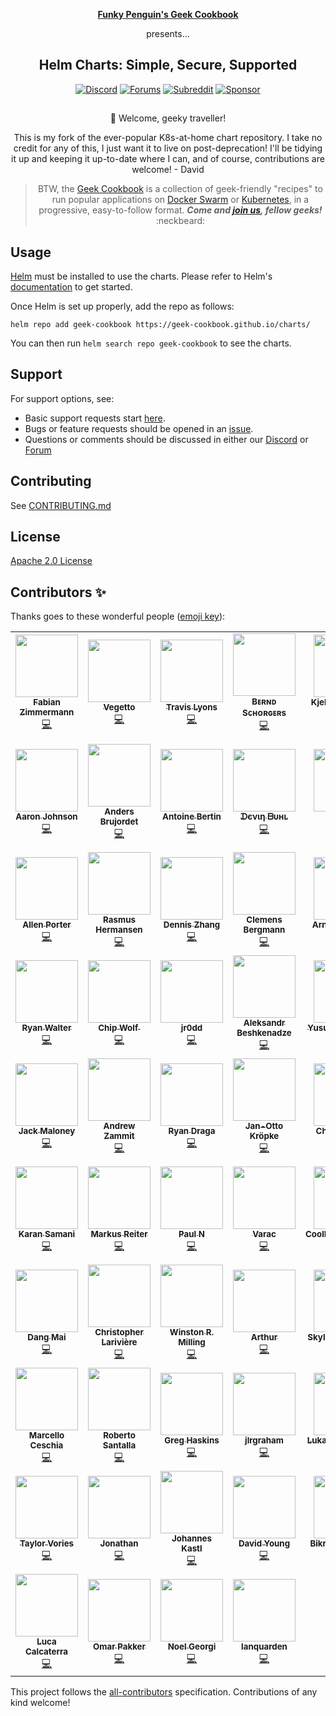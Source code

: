 
[cookbookurl]: https://geek-cookbook.funkypenguin.co.nz
[discourseurl]: https://forum.funkypenguin.co.nz
[discordurl]: http://chat.funkypenguin.co.nz
[twitchurl]: https://www.twitch.tv/funkypenguinz
[dockerurl]: https://geek-cookbook.funkypenguin.co.nz/docker-swarm/design
[k8surl]: https://geek-cookbook.funkypenguin.co.nz/kubernetes/
[mastodonurl]: https://so.fnky.nz/funkypenguin
[subredditurl]: https://reddit.com/r/funkypenguin
[githubsponsorsurl]: https://github.com/sponsors/funkypenguin

<!-- markdownlint-disable MD033 MD041 -->
<div align="center">

**[Funky Penguin's Geek Cookbook][cookbookurl]**

 presents...

## Helm Charts: Simple, Secure, Supported

[![Discord](https://img.shields.io/discord/396055506072109067?label=Discord&logo=discord&style=for-the-badge)][discordurl]
[![Forums](https://img.shields.io/discourse/topics?label=Forums&logo=discourse&server=https%3A%2F%2Fforum.funkypenguin.co.nz&style=for-the-badge)][discourseurl]
[![Subreddit](https://img.shields.io/reddit/subreddit-subscribers/funkypenguin?logo=reddit&style=for-the-badge&label=Subreddit)][subredditurl]
[![Sponsor](https://img.shields.io/github/sponsors/funkypenguin?label=Sponsors%20%E2%9D%A4%EF%B8%8F&style=for-the-badge)][githubsponsorsurl]

##
:wave: Welcome, geeky traveller!

This is my fork of the ever-popular K8s-at-home chart repository. I take no credit for any of this, I just want it to live on post-deprecation! I'll be tidying it up and keeping it up-to-date where I can, and of course, contributions are welcome! - David

> BTW, the [Geek Cookbook][cookbookurl] is a collection of geek-friendly "recipes" to run popular applications on [Docker Swarm][dockerurl] or [Kubernetes][k8surl], in a progressive, easy-to-follow format.  ***Come and [join us][discordurl], fellow geeks!*** :neckbeard:
</div>

## 

## Usage

[Helm](https://helm.sh) must be installed to use the charts.
Please refer to Helm's [documentation](https://helm.sh/docs/) to get started.

Once Helm is set up properly, add the repo as follows:

```console
helm repo add geek-cookbook https://geek-cookbook.github.io/charts/
```

You can then run `helm search repo geek-cookbook` to see the charts.

## Support

For support options, see:

- Basic support requests start [here](https://geek-cookbook.funkypenguin.co.nz/support/).
- Bugs or feature requests should be opened in an [issue](https://github.com/geek-cookbook/charts/issues/new/choose).
- Questions or comments should be discussed in either our [Discord](http://chat.funkypenguin.co.nz) or [Forum](https://forum.funkypenguin.co.nz)

## Contributing

See [CONTRIBUTING.md](./CONTRIBUTING.md)

## License

[Apache 2.0 License](./LICENSE)

## Contributors ✨

Thanks goes to these wonderful people ([emoji key](https://allcontributors.org/docs/en/emoji-key)):

<!-- ALL-CONTRIBUTORS-LIST:START - Do not remove or modify this section -->
<!-- prettier-ignore-start -->
<!-- markdownlint-disable -->
<table>
  <tr>
    <td align="center"><a href="https://github.com/devfaz"><img src="https://avatars.githubusercontent.com/u/4060372?v=4?s=100" width="100px;" alt=""/><br /><sub><b>Fabian Zimmermann</b></sub></a><br /><a href="https://github.com/geek-cookbook/charts/commits?author=devfaz" title="Code">💻</a></td>
    <td align="center"><a href="https://github.com/angelnu"><img src="https://avatars.githubusercontent.com/u/4406403?v=4?s=100" width="100px;" alt=""/><br /><sub><b>Vegetto</b></sub></a><br /><a href="https://github.com/geek-cookbook/charts/commits?author=angelnu" title="Code">💻</a></td>
    <td align="center"><a href="https://github.com/trly"><img src="https://avatars.githubusercontent.com/u/212733?v=4?s=100" width="100px;" alt=""/><br /><sub><b>Travis Lyons</b></sub></a><br /><a href="https://github.com/geek-cookbook/charts/commits?author=trly" title="Code">💻</a></td>
    <td align="center"><a href="https://github.com/bjw-s"><img src="https://avatars.githubusercontent.com/u/6213398?v=4?s=100" width="100px;" alt=""/><br /><sub><b>Bᴇʀɴᴅ Sᴄʜᴏʀɢᴇʀs</b></sub></a><br /><a href="https://github.com/geek-cookbook/charts/commits?author=bjw-s" title="Code">💻</a></td>
    <td align="center"><a href="http://schouten-lebbing.nl"><img src="https://avatars.githubusercontent.com/u/7613738?v=4?s=100" width="100px;" alt=""/><br /><sub><b>Kjeld Schouten-Lebbing</b></sub></a><br /><a href="https://github.com/geek-cookbook/charts/commits?author=Ornias1993" title="Code">💻</a></td>
    <td align="center"><a href="https://www.meetup.com/nl-NL/I-I-Inspiratie-Innovatie/"><img src="https://avatars.githubusercontent.com/u/30292281?v=4?s=100" width="100px;" alt=""/><br /><sub><b>Rolf Berkenbosch</b></sub></a><br /><a href="https://github.com/geek-cookbook/charts/commits?author=rolfberkenbosch" title="Code">💻</a></td>
    <td align="center"><a href="https://github.com/auricom"><img src="https://avatars.githubusercontent.com/u/27022259?v=4?s=100" width="100px;" alt=""/><br /><sub><b>auricom</b></sub></a><br /><a href="https://github.com/geek-cookbook/charts/commits?author=auricom" title="Code">💻</a></td>
  </tr>
  <tr>
    <td align="center"><a href="http://aaronjohnson.io"><img src="https://avatars.githubusercontent.com/u/1386238?v=4?s=100" width="100px;" alt=""/><br /><sub><b>Aaron Johnson</b></sub></a><br /><a href="https://github.com/geek-cookbook/charts/commits?author=acjohnson" title="Code">💻</a></td>
    <td align="center"><a href="https://github.com/brujoand"><img src="https://avatars.githubusercontent.com/u/124421?v=4?s=100" width="100px;" alt=""/><br /><sub><b>Anders Brujordet</b></sub></a><br /><a href="https://github.com/geek-cookbook/charts/commits?author=brujoand" title="Code">💻</a></td>
    <td align="center"><a href="https://github.com/Diaoul"><img src="https://avatars.githubusercontent.com/u/319220?v=4?s=100" width="100px;" alt=""/><br /><sub><b>Antoine Bertin</b></sub></a><br /><a href="https://github.com/geek-cookbook/charts/commits?author=Diaoul" title="Code">💻</a></td>
    <td align="center"><a href="https://github.com/onedr0p"><img src="https://avatars.githubusercontent.com/u/213795?v=4?s=100" width="100px;" alt=""/><br /><sub><b>ᗪєνιη ᗷυнʟ</b></sub></a><br /><a href="https://github.com/geek-cookbook/charts/commits?author=onedr0p" title="Code">💻</a></td>
    <td align="center"><a href="https://github.com/Ardetus"><img src="https://avatars.githubusercontent.com/u/2253935?v=4?s=100" width="100px;" alt=""/><br /><sub><b>Ardetus</b></sub></a><br /><a href="https://github.com/geek-cookbook/charts/commits?author=Ardetus" title="Code">💻</a></td>
    <td align="center"><a href="https://github.com/dynamicat"><img src="https://avatars.githubusercontent.com/u/12977282?v=4?s=100" width="100px;" alt=""/><br /><sub><b>Chris Golden</b></sub></a><br /><a href="https://github.com/geek-cookbook/charts/commits?author=dynamicat" title="Code">💻</a></td>
    <td align="center"><a href="https://github.com/psychopenguin"><img src="https://avatars.githubusercontent.com/u/1420115?v=4?s=100" width="100px;" alt=""/><br /><sub><b>Fabio Brito d'Araujo e Oliveira</b></sub></a><br /><a href="https://github.com/geek-cookbook/charts/commits?author=psychopenguin" title="Code">💻</a></td>
  </tr>
  <tr>
    <td align="center"><a href="https://github.com/allenporter"><img src="https://avatars.githubusercontent.com/u/6026418?v=4?s=100" width="100px;" alt=""/><br /><sub><b>Allen Porter</b></sub></a><br /><a href="https://github.com/geek-cookbook/charts/commits?author=allenporter" title="Code">💻</a></td>
    <td align="center"><a href="https://github.com/rasmustwh"><img src="https://avatars.githubusercontent.com/u/2485005?v=4?s=100" width="100px;" alt=""/><br /><sub><b>Rasmus Hermansen</b></sub></a><br /><a href="https://github.com/geek-cookbook/charts/commits?author=rasmustwh" title="Code">💻</a></td>
    <td align="center"><a href="http://pleasenoddos.com"><img src="https://avatars.githubusercontent.com/u/7714381?v=4?s=100" width="100px;" alt=""/><br /><sub><b>Dennis Zhang</b></sub></a><br /><a href="https://github.com/geek-cookbook/charts/commits?author=FlipEnergy" title="Code">💻</a></td>
    <td align="center"><a href="https://cbergmann.net"><img src="https://avatars.githubusercontent.com/u/112864?v=4?s=100" width="100px;" alt=""/><br /><sub><b>Clemens Bergmann</b></sub></a><br /><a href="https://github.com/geek-cookbook/charts/commits?author=cbergmann" title="Code">💻</a></td>
    <td align="center"><a href="http://norad.fr"><img src="https://avatars.githubusercontent.com/u/541709?v=4?s=100" width="100px;" alt=""/><br /><sub><b>Arnaud Lemaire</b></sub></a><br /><a href="https://github.com/geek-cookbook/charts/commits?author=n0rad" title="Code">💻</a></td>
    <td align="center"><a href="https://github.com/dixneuf19"><img src="https://avatars.githubusercontent.com/u/1516762?v=4?s=100" width="100px;" alt=""/><br /><sub><b>Julen Dixneuf</b></sub></a><br /><a href="https://github.com/geek-cookbook/charts/commits?author=dixneuf19" title="Code">💻</a></td>
    <td align="center"><a href="https://cajun.pro"><img src="https://avatars.githubusercontent.com/u/15788890?v=4?s=100" width="100px;" alt=""/><br /><sub><b>Nicholas St. Germain</b></sub></a><br /><a href="https://github.com/geek-cookbook/charts/commits?author=DirtyCajunRice" title="Code">💻</a></td>
  </tr>
  <tr>
    <td align="center"><a href="https://blog.waltr.tech"><img src="https://avatars.githubusercontent.com/u/11428125?v=4?s=100" width="100px;" alt=""/><br /><sub><b>Ryan Walter</b></sub></a><br /><a href="https://github.com/geek-cookbook/charts/commits?author=rwaltr" title="Code">💻</a></td>
    <td align="center"><a href="https://chipwolf.uk"><img src="https://avatars.githubusercontent.com/u/3164166?v=4?s=100" width="100px;" alt=""/><br /><sub><b>Chip Wolf ‮</b></sub></a><br /><a href="https://github.com/geek-cookbook/charts/commits?author=ChipWolf" title="Code">💻</a></td>
    <td align="center"><a href="https://github.com/jr0dd"><img src="https://avatars.githubusercontent.com/u/285797?v=4?s=100" width="100px;" alt=""/><br /><sub><b>jr0dd</b></sub></a><br /><a href="https://github.com/geek-cookbook/charts/commits?author=jr0dd" title="Code">💻</a></td>
    <td align="center"><a href="https://4xxi.com"><img src="https://avatars.githubusercontent.com/u/167288?v=4?s=100" width="100px;" alt=""/><br /><sub><b>Aleksandr Beshkenadze</b></sub></a><br /><a href="https://github.com/geek-cookbook/charts/commits?author=beshkenadze" title="Code">💻</a></td>
    <td align="center"><a href="https://unasuke.com"><img src="https://avatars.githubusercontent.com/u/4487291?v=4?s=100" width="100px;" alt=""/><br /><sub><b>Yusuke Nakamura</b></sub></a><br /><a href="https://github.com/geek-cookbook/charts/commits?author=unasuke" title="Code">💻</a></td>
    <td align="center"><a href="https://github.com/brandon099"><img src="https://avatars.githubusercontent.com/u/1628223?v=4?s=100" width="100px;" alt=""/><br /><sub><b>Brandon Clifford</b></sub></a><br /><a href="https://github.com/geek-cookbook/charts/commits?author=brandon099" title="Code">💻</a></td>
    <td align="center"><a href="http://www.voltaicforge.com"><img src="https://avatars.githubusercontent.com/u/19149206?v=4?s=100" width="100px;" alt=""/><br /><sub><b>Nat Allan</b></sub></a><br /><a href="https://github.com/geek-cookbook/charts/commits?author=Truxnell" title="Code">💻</a></td>
  </tr>
  <tr>
    <td align="center"><a href="https://github.com/jmmaloney4"><img src="https://avatars.githubusercontent.com/u/5781547?v=4?s=100" width="100px;" alt=""/><br /><sub><b>Jack Maloney</b></sub></a><br /><a href="https://github.com/geek-cookbook/charts/commits?author=jmmaloney4" title="Code">💻</a></td>
    <td align="center"><a href="https://github.com/zamnuts"><img src="https://avatars.githubusercontent.com/u/4969305?v=4?s=100" width="100px;" alt=""/><br /><sub><b>Andrew Zammit</b></sub></a><br /><a href="https://github.com/geek-cookbook/charts/commits?author=zamnuts" title="Code">💻</a></td>
    <td align="center"><a href="https://boxingoctop.us"><img src="https://avatars.githubusercontent.com/u/3494484?v=4?s=100" width="100px;" alt=""/><br /><sub><b>Ryan Draga</b></sub></a><br /><a href="https://github.com/geek-cookbook/charts/commits?author=TuxOtaku" title="Code">💻</a></td>
    <td align="center"><a href="https://github.com/jkroepke"><img src="https://avatars.githubusercontent.com/u/1560587?v=4?s=100" width="100px;" alt=""/><br /><sub><b>Jan-Otto Kröpke</b></sub></a><br /><a href="https://github.com/geek-cookbook/charts/commits?author=jkroepke" title="Code">💻</a></td>
    <td align="center"><a href="https://github.com/chris-sanders"><img src="https://avatars.githubusercontent.com/u/813115?v=4?s=100" width="100px;" alt=""/><br /><sub><b>Chris Sanders</b></sub></a><br /><a href="https://github.com/geek-cookbook/charts/commits?author=chris-sanders" title="Code">💻</a></td>
    <td align="center"><a href="https://waibel.us"><img src="https://avatars.githubusercontent.com/u/7026879?v=4?s=100" width="100px;" alt=""/><br /><sub><b>Alex Waibel</b></sub></a><br /><a href="https://github.com/geek-cookbook/charts/commits?author=alexwaibel" title="Code">💻</a></td>
    <td align="center"><a href="https://github.com/simoncaron"><img src="https://avatars.githubusercontent.com/u/8635747?v=4?s=100" width="100px;" alt=""/><br /><sub><b>Simon Caron</b></sub></a><br /><a href="https://github.com/geek-cookbook/charts/commits?author=simoncaron" title="Code">💻</a></td>
  </tr>
  <tr>
    <td align="center"><a href="https://github.com/Kimi450"><img src="https://avatars.githubusercontent.com/u/24758074?v=4?s=100" width="100px;" alt=""/><br /><sub><b>Karan Samani</b></sub></a><br /><a href="https://github.com/geek-cookbook/charts/commits?author=Kimi450" title="Code">💻</a></td>
    <td align="center"><a href="http://reitermark.us"><img src="https://avatars.githubusercontent.com/u/1309829?v=4?s=100" width="100px;" alt=""/><br /><sub><b>Markus Reiter</b></sub></a><br /><a href="https://github.com/geek-cookbook/charts/commits?author=reitermarkus" title="Code">💻</a></td>
    <td align="center"><a href="https://github.com/brenix"><img src="https://avatars.githubusercontent.com/u/1131159?v=4?s=100" width="100px;" alt=""/><br /><sub><b>Paul N</b></sub></a><br /><a href="https://github.com/geek-cookbook/charts/commits?author=brenix" title="Code">💻</a></td>
    <td align="center"><a href="https://www.varac.net"><img src="https://avatars.githubusercontent.com/u/488213?v=4?s=100" width="100px;" alt=""/><br /><sub><b>Varac</b></sub></a><br /><a href="https://github.com/geek-cookbook/charts/commits?author=varac" title="Code">💻</a></td>
    <td align="center"><a href="https://github.com/CoolMintChocolate"><img src="https://avatars.githubusercontent.com/u/70276626?v=4?s=100" width="100px;" alt=""/><br /><sub><b>CoolMintChocolate</b></sub></a><br /><a href="https://github.com/geek-cookbook/charts/commits?author=CoolMintChocolate" title="Code">💻</a></td>
    <td align="center"><a href="https://github.com/PixelJonas"><img src="https://avatars.githubusercontent.com/u/5434875?v=4?s=100" width="100px;" alt=""/><br /><sub><b>Jonas Janz</b></sub></a><br /><a href="https://github.com/geek-cookbook/charts/commits?author=PixelJonas" title="Code">💻</a></td>
    <td align="center"><a href="https://twitter.com/ttb_lt"><img src="https://avatars.githubusercontent.com/u/47721?v=4?s=100" width="100px;" alt=""/><br /><sub><b>Thibault Cohen</b></sub></a><br /><a href="https://github.com/geek-cookbook/charts/commits?author=titilambert" title="Code">💻</a></td>
  </tr>
  <tr>
    <td align="center"><a href="http://dangmai.net"><img src="https://avatars.githubusercontent.com/u/1305527?v=4?s=100" width="100px;" alt=""/><br /><sub><b>Dang Mai</b></sub></a><br /><a href="https://github.com/geek-cookbook/charts/commits?author=dangmai" title="Code">💻</a></td>
    <td align="center"><a href="https://github.com/larivierec"><img src="https://avatars.githubusercontent.com/u/3633214?v=4?s=100" width="100px;" alt=""/><br /><sub><b>Christopher Larivière</b></sub></a><br /><a href="https://github.com/geek-cookbook/charts/commits?author=larivierec" title="Code">💻</a></td>
    <td align="center"><a href="https://Winston.Milli.ng"><img src="https://avatars.githubusercontent.com/u/6162814?v=4?s=100" width="100px;" alt=""/><br /><sub><b>Winston R. Milling</b></sub></a><br /><a href="https://github.com/geek-cookbook/charts/commits?author=wrmilling" title="Code">💻</a></td>
    <td align="center"><a href="https://github.com/pysen"><img src="https://avatars.githubusercontent.com/u/3030145?v=4?s=100" width="100px;" alt=""/><br /><sub><b>Arthur</b></sub></a><br /><a href="https://github.com/geek-cookbook/charts/commits?author=pysen" title="Code">💻</a></td>
    <td align="center"><a href="https://samip.dev"><img src="https://avatars.githubusercontent.com/u/1703002?v=4?s=100" width="100px;" alt=""/><br /><sub><b>Skyler Mäntysaari</b></sub></a><br /><a href="https://github.com/geek-cookbook/charts/commits?author=samip5" title="Code">💻</a></td>
    <td align="center"><a href="https://github.com/disconn3ct"><img src="https://avatars.githubusercontent.com/u/397465?v=4?s=100" width="100px;" alt=""/><br /><sub><b>Dis</b></sub></a><br /><a href="https://github.com/geek-cookbook/charts/commits?author=disconn3ct" title="Code">💻</a></td>
    <td align="center"><a href="https://github.com/rogerrum"><img src="https://avatars.githubusercontent.com/u/10350796?v=4?s=100" width="100px;" alt=""/><br /><sub><b>Roger Rumao</b></sub></a><br /><a href="https://github.com/geek-cookbook/charts/commits?author=rogerrum" title="Code">💻</a></td>
  </tr>
  <tr>
    <td align="center"><a href="https://github.com/marcelloceschia"><img src="https://avatars.githubusercontent.com/u/203448?v=4?s=100" width="100px;" alt=""/><br /><sub><b>Marcello Ceschia</b></sub></a><br /><a href="https://github.com/geek-cookbook/charts/commits?author=marcelloceschia" title="Code">💻</a></td>
    <td align="center"><a href="https://www.carrierlost.net"><img src="https://avatars.githubusercontent.com/u/969721?v=4?s=100" width="100px;" alt=""/><br /><sub><b>Roberto Santalla</b></sub></a><br /><a href="https://github.com/geek-cookbook/charts/commits?author=roobre" title="Code">💻</a></td>
    <td align="center"><a href="http://www.greghaskins.com"><img src="https://avatars.githubusercontent.com/u/285310?v=4?s=100" width="100px;" alt=""/><br /><sub><b>Greg Haskins</b></sub></a><br /><a href="https://github.com/geek-cookbook/charts/commits?author=greghaskins" title="Code">💻</a></td>
    <td align="center"><a href="https://github.com/jlrgraham"><img src="https://avatars.githubusercontent.com/u/2184689?v=4?s=100" width="100px;" alt=""/><br /><sub><b>jlrgraham</b></sub></a><br /><a href="https://github.com/geek-cookbook/charts/commits?author=jlrgraham" title="Code">💻</a></td>
    <td align="center"><a href="https://github.com/psych0d0g"><img src="https://avatars.githubusercontent.com/u/181302?v=4?s=100" width="100px;" alt=""/><br /><sub><b>Lukas Wingerberg</b></sub></a><br /><a href="https://github.com/geek-cookbook/charts/commits?author=psych0d0g" title="Code">💻</a></td>
    <td align="center"><a href="http://www.djvg.net"><img src="https://avatars.githubusercontent.com/u/17107225?v=4?s=100" width="100px;" alt=""/><br /><sub><b>TheDJVG</b></sub></a><br /><a href="https://github.com/geek-cookbook/charts/commits?author=TheDJVG" title="Code">💻</a></td>
    <td align="center"><a href="https://github.com/rschoultz"><img src="https://avatars.githubusercontent.com/u/727834?v=4?s=100" width="100px;" alt=""/><br /><sub><b>Rickard Schoultz</b></sub></a><br /><a href="https://github.com/geek-cookbook/charts/commits?author=rschoultz" title="Code">💻</a></td>
  </tr>
  <tr>
    <td align="center"><a href="http://taylorvories.com"><img src="https://avatars.githubusercontent.com/u/13934524?v=4?s=100" width="100px;" alt=""/><br /><sub><b>Taylor Vories</b></sub></a><br /><a href="https://github.com/geek-cookbook/charts/commits?author=tvories" title="Code">💻</a></td>
    <td align="center"><a href="http://www.jonathangazeley.com"><img src="https://avatars.githubusercontent.com/u/604595?v=4?s=100" width="100px;" alt=""/><br /><sub><b>Jonathan</b></sub></a><br /><a href="https://github.com/geek-cookbook/charts/commits?author=djjudas21" title="Code">💻</a></td>
    <td align="center"><a href="https://www.b1-systems.de"><img src="https://avatars.githubusercontent.com/u/26167225?v=4?s=100" width="100px;" alt=""/><br /><sub><b>Johannes Kastl</b></sub></a><br /><a href="https://github.com/geek-cookbook/charts/commits?author=johanneskastl" title="Code">💻</a></td>
    <td align="center"><a href="https://www.funkypenguin.co.nz"><img src="https://avatars.githubusercontent.com/u/1524686?v=4?s=100" width="100px;" alt=""/><br /><sub><b>David Young</b></sub></a><br /><a href="https://github.com/geek-cookbook/charts/commits?author=funkypenguin" title="Code">💻</a></td>
    <td align="center"><a href="https://github.com/bikram990"><img src="https://avatars.githubusercontent.com/u/6782131?v=4?s=100" width="100px;" alt=""/><br /><sub><b>Bikramjeet Singh</b></sub></a><br /><a href="https://github.com/geek-cookbook/charts/commits?author=bikram990" title="Code">💻</a></td>
    <td align="center"><a href="http://geraldwu.com"><img src="https://avatars.githubusercontent.com/u/22160945?v=4?s=100" width="100px;" alt=""/><br /><sub><b>Gerald Wu</b></sub></a><br /><a href="https://github.com/geek-cookbook/charts/commits?author=geraldwuhoo" title="Code">💻</a></td>
    <td align="center"><a href="http://ntrpigo.blogspot.com"><img src="https://avatars.githubusercontent.com/u/720492?v=4?s=100" width="100px;" alt=""/><br /><sub><b>Ivan Gregurić Ortolan</b></sub></a><br /><a href="https://github.com/geek-cookbook/charts/commits?author=ntrp" title="Code">💻</a></td>
  </tr>
  <tr>
    <td align="center"><a href="https://github.com/lucacalcaterra"><img src="https://avatars.githubusercontent.com/u/879825?v=4?s=100" width="100px;" alt=""/><br /><sub><b>Luca Calcaterra</b></sub></a><br /><a href="https://github.com/geek-cookbook/charts/commits?author=lucacalcaterra" title="Code">💻</a></td>
    <td align="center"><a href="https://github.com/Omar007"><img src="https://avatars.githubusercontent.com/u/5380079?v=4?s=100" width="100px;" alt=""/><br /><sub><b>Omar Pakker</b></sub></a><br /><a href="https://github.com/geek-cookbook/charts/commits?author=Omar007" title="Code">💻</a></td>
    <td align="center"><a href="https://resume.frezbo.dev"><img src="https://avatars.githubusercontent.com/u/18496730?v=4?s=100" width="100px;" alt=""/><br /><sub><b>Noel Georgi</b></sub></a><br /><a href="https://github.com/geek-cookbook/charts/commits?author=frezbo" title="Code">💻</a></td>
    <td align="center"><a href="https://github.com/lanquarden"><img src="https://avatars.githubusercontent.com/u/446743?v=4?s=100" width="100px;" alt=""/><br /><sub><b>lanquarden</b></sub></a><br /><a href="https://github.com/geek-cookbook/charts/commits?author=lanquarden" title="Code">💻</a></td>
  </tr>
</table>

<!-- markdownlint-restore -->
<!-- prettier-ignore-end -->

<!-- ALL-CONTRIBUTORS-LIST:END -->

This project follows the [all-contributors](https://github.com/all-contributors/all-contributors) specification. Contributions of any kind welcome!
